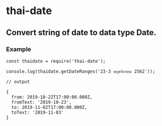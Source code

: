 # thai-date
## Convert string of date to data type Date.
### Example
```
const thaidate = require('thai-date');

console.log(thaidate.getDateRanges('23-3 พฤศจิกายน 2562'));

// output

{ 
  from: 2019-10-22T17:00:00.000Z,
  fromText: '2019-10-23',
  to: 2019-11-02T17:00:00.000Z,
  toText: '2019-11-03'
}

```